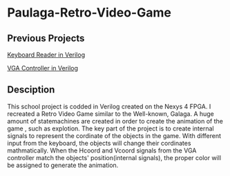 # Paulaga-Retro-Video-Game
## Previous Projects
[Keyboard Reader in Verilog](https://github.com/spypaul/Keyboard-Reader.git)

[VGA Controller in Verilog](https://github.com/spypaul/VGA-Controller.git)
## Desciption
This school project is codded in Verilog created on the Nexys 4 FPGA. I recreated a Retro Video Game similar to the Well-known, Galaga. A huge amount of statemachines are created in order to create the animation of the game , such as explotion. The key part of the project is to create internal signals to represent the cordinate of the objects in the game. With different input from the keyboard, the objects will change their cordinates mathmatically. When the Hcoord and Vcoord signals from the VGA controller match the objects' position(internal signals), the proper color will be assigned to generate the animation. 
